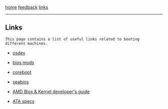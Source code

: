 [home](/) [feedback](/feedback) [links](/links)

-----------------------------------------------------------------------------

## Links
	This page contains a list of useful links related to booting
	different machines.


- [osdev](https://wiki.osdev.org)

- [bios mods](https://www.bios-mods.com)

- [coreboot](https://www.coreboot.org)

- [seabios](https://seabios.org/SeaBIOS)

- [AMD Bios & Kernel developer's
guide](https://www.amd.com/system/files/TechDocs/52740_16h_Models_30h-3Fh_BKDG.pdf)

 - [ATA specs]("http://www.t13.org/")

